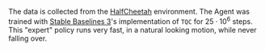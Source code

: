 The data is collected from the [HalfCheetah](https://gymnasium.farama.org/environments/mujoco/half_cheetah/) environment. The Agent was trained with [Stable Baselines 3](https://stable-baselines3.readthedocs.io/en/master/)'s implementation of `TQC` for $25 \cdot 10^6$ steps. This "expert" policy runs very fast, in a natural looking motion, while never falling over.